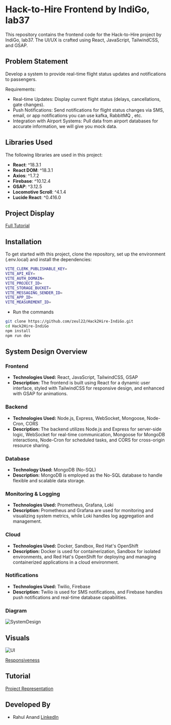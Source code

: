 # Hack-to-Hire Frontend by IndiGo, lab37

This repository contains the frontend code for the Hack-to-Hire project by IndiGo, lab37. The UI/UX is crafted using React, JavaScript, TailwindCSS, and GSAP.

## Problem Statement

Develop a system to provide real-time flight status updates and notifications to passengers.

Requirements:

- Real-time Updates: Display current flight status (delays, cancellations, gate
  changes).
- Push Notifications: Send notifications for flight status changes via SMS, email, or
  app notifications you can use kafka, RabbitMQ , etc.
- Integration with Airport Systems: Pull data from airport databases for accurate
  information, we will give you mock data.

## Libraries Used

The following libraries are used in this project:

- **React**: ^18.3.1
- **React DOM**: ^18.3.1
- **Axios**: ^1.7.2
- **Firebase**: ^10.12.4
- **GSAP**: ^3.12.5
- **Locomotive Scroll**: ^4.1.4
- **Lucide React**: ^0.416.0

## Project Display

[Full Tutorial](https://www.youtube.com/watch?v=dwOOZaIta3U)

## Installation

To get started with this project, clone the repository, set up the environment (.env.local) and install the dependencies:

```bash
VITE_CLERK_PUBLISHABLE_KEY=
VITE_API_KEY=
VITE_AUTH_DOMAIN=
VITE_PROJECT_ID=
VITE_STORAGE_BUCKET=
VITE_MESSAGING_SENDER_ID=
VITE_APP_ID=
VITE_MEASUREMENT_ID=
```
- Run the commands

```bash
git clone https://github.com/zeul22/Hack2Hire-IndiGo.git
cd Hack2Hire-IndiGo
npm install
npm run dev
```

## System Design Overview

### Frontend

- **Technologies Used:** React, JavaScript, TailwindCSS, GSAP
- **Description:** The frontend is built using React for a dynamic user interface, styled with TailwindCSS for responsive design, and enhanced with GSAP for animations.

### Backend

- **Technologies Used:** Node.js, Express, WebSocket, Mongoose, Node-Cron, CORS
- **Description:** The backend utilizes Node.js and Express for server-side logic, WebSocket for real-time communication, Mongoose for MongoDB interactions, Node-Cron for scheduled tasks, and CORS for cross-origin resource sharing.

### Database

- **Technology Used:** MongoDB (No-SQL)
- **Description:** MongoDB is employed as the No-SQL database to handle flexible and scalable data storage.

### Monitoring & Logging

- **Technologies Used:** Prometheus, Grafana, Loki
- **Description:** Prometheus and Grafana are used for monitoring and visualizing system metrics, while Loki handles log aggregation and management.

### Cloud

- **Technologies Used:** Docker, Sandbox, Red Hat's OpenShift
- **Description:** Docker is used for containerization, Sandbox for isolated environments, and Red Hat's OpenShift for deploying and managing containerized applications in a cloud environment.

### Notifications

- **Technologies Used:** Twilio, Firebase
- **Description:** Twilio is used for SMS notifications, and Firebase handles push notifications and real-time database capabilities.

### Diagram
![SystemDesign](https://github.com/user-attachments/assets/c124c26d-cffd-4ecb-b785-ba19617e4c55)


## Visuals
![UI](https://github.com/user-attachments/assets/4da32237-2500-4cf0-90de-a581955b2f73)


[Responsiveness](https://www.loom.com/share/1e1d3680115d46d295c5fa2025990235?sid=88d28ba1-ae06-4ea3-a651-76f17484b275)



## Tutorial

[Project Representation](https://www.youtube.com/watch?v=dwOOZaIta3U&t=120s)

## Developed By
- Rahul Anand [LinkedIn](https://www.linkedin.com/in/r-ahulanand/)
